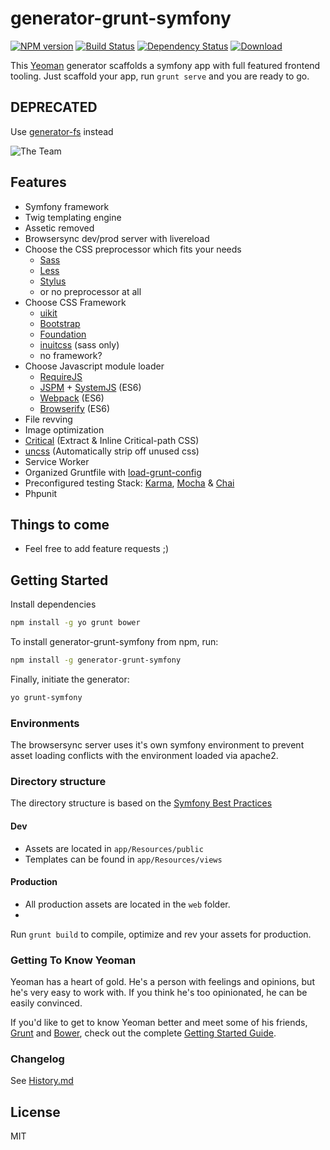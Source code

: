 # generator-grunt-symfony 
[![NPM version][npm-image]][npm-url] [![Build Status][travis-image]][travis-url] [![Dependency Status][depstat-image]][depstat-url] [![Download][dlcounter-image]][dlcounter-url]

This [Yeoman](http://yeoman.io) generator scaffolds a symfony app with full featured frontend tooling. 
Just scaffold your app, run `grunt serve` and you are ready to go. 

## DEPRECATED
Use [generator-fs](https://github.com/bezoerb/generator-fs) instead

![The Team](https://raw.github.com/bezoerb/generator-grunt-symfony/master/app/templates/img/yo-grunt-bower-symfony.png)

## Features
* Symfony framework
* Twig templating engine
* Assetic removed
* Browsersync dev/prod server with livereload
* Choose the CSS preprocessor which fits your needs
  - [Sass](http://sass-lang.com/)
  - [Less](http://lesscss.org)
  - [Stylus](http://learnboost.github.io/stylus/)
  - or no preprocessor at all
* Choose CSS Framework
  * [uikit](http://getuikit.com)  
  * [Bootstrap](http://getbootstrap.com)
  * [Foundation](http://foundation.zurb.com)
  * [inuitcss](http://inuitcss.com) (sass only)
  * no framework?
* Choose Javascript module loader
  * [RequireJS](http://requirejs.org/)
  * [JSPM](http://jspm.io/) + [SystemJS](https://github.com/systemjs/systemjs) (ES6)
  * [Webpack](https://webpack.github.io/) (ES6)
  * [Browserify](http://browserify.org/) (ES6)
* File revving
* Image optimization
* [Critical](https://github.com/addyosmani/critical) (Extract & Inline Critical-path CSS) 
* [uncss](https://github.com/addyosmani/grunt-uncss) (Automatically strip off unused css)
* Service Worker
* Organized Gruntfile with [load-grunt-config](http://firstandthird.github.io/load-grunt-config)
* Preconfigured testing Stack: [Karma](http://karma-runner.github.io/0.12/index.html), [Mocha](http://mochajs.org/) & [Chai](http://chaijs.com/)
* Phpunit 


## Things to come

  * Feel free to add feature requests ;)

## Getting Started

Install dependencies
```bash
npm install -g yo grunt bower
```
To install generator-grunt-symfony from npm, run:
```bash
npm install -g generator-grunt-symfony
```

Finally, initiate the generator:

```bash
yo grunt-symfony
```

### Environments
The browsersync server uses it's own symfony environment to prevent asset loading conflicts with the environment loaded via apache2. 

### Directory structure
The directory structure is based on the [Symfony Best Practices](http://symfony.com/doc/current/best_practices/index.html)
#### Dev
* Assets are located in `app/Resources/public` 
* Templates can be found in `app/Resources/views` 

#### Production
* All production assets are located in the `web` folder.
* 
Run `grunt build` to compile, optimize and rev your assets for production.

### Getting To Know Yeoman

Yeoman has a heart of gold. He's a person with feelings and opinions, but he's very easy to work with. If you think he's too opinionated, he can be easily convinced.

If you'd like to get to know Yeoman better and meet some of his friends, [Grunt](http://gruntjs.com) and [Bower](http://bower.io), check out the complete [Getting Started Guide](https://github.com/yeoman/yeoman/wiki/Getting-Started).

### Changelog

See [History.md](History.md)

## License

MIT

[npm-url]: https://npmjs.org/package/generator-grunt-symfony
[npm-image]: https://badge.fury.io/js/generator-grunt-symfony.svg

[travis-url]: https://travis-ci.org/bezoerb/generator-grunt-symfony
[travis-image]: https://secure.travis-ci.org/bezoerb/generator-grunt-symfony.svg?branch=master

[depstat-url]: https://david-dm.org/bezoerb/generator-grunt-symfony
[depstat-image]: https://david-dm.org/bezoerb/generator-grunt-symfony.svg

[dlcounter-url]: https://www.npmjs.com/package/generator-grunt-symfony
[dlcounter-image]: https://img.shields.io/npm/dm/generator-grunt-symfony.svg

